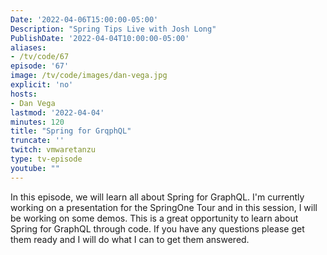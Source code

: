```yaml
---
Date: '2022-04-06T15:00:00-05:00'
Description: "Spring Tips Live with Josh Long"
PublishDate: '2022-04-04T10:00:00-05:00'
aliases:
- /tv/code/67
episode: '67'
image: /tv/code/images/dan-vega.jpg
explicit: 'no'
hosts:
- Dan Vega
lastmod: '2022-04-04'
minutes: 120
title: "Spring for GrqphQL"
truncate: ''
twitch: vmwaretanzu
type: tv-episode
youtube: ""
---
```


In this episode, we will learn all about Spring for GraphQL. I'm currently working on a presentation for the SpringOne Tour and in this session, I will be working on some demos. This is a great opportunity to learn about Spring for GraphQL through code. If you have any questions please get them ready and I will do what I can to get them answered.
